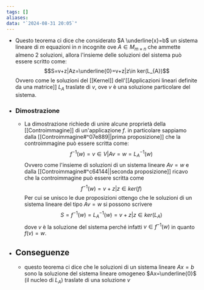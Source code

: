 ```yaml
---
tags: []
aliases: 
data: "`2024-08-31 20:05`"
---
```

- Questo teorema ci dice che considerato $A \underline{x}=b$ un sistema lineare di $m$ equazioni in $n$ incognite ove $A \in M_{m\times n}$ che ammette almeno 2 soluzioni, allora l'insieme delle soluzioni del sistema può essere scritto come:$$S=v+z|Az=\underline{0}=v+z|z\in ker(L_{A})$$Ovvero come le soluzioni del [[Kernel]] dell'[[Applicazioni lineari definite da una matrice]] $L_{A}$ traslate di $v$, ove $v$ è una soluzione particolare del sistema.
- ### Dimostrazione 
	- La dimostrazione richiede di unire alcune proprietà della [[Controimmagine]] di un'applicazione $f$. in particolare sappiamo dalla [[Controimmagine#^07e889||prima proposizione]] che la controimmagine può essere scritta come:$$f^{-1}(w)=v \in V|A v=w=L_{A}^{-1}(w)$$Ovvero come l'insieme di soluzioni di un sistema lineare $Av=w$
	  e dalla [[Controimmagine#^c64144||seconda proposizione]] ricavo che la controimmagine può essere scritta come $$f^{-1}(w)=v+z|z\in ker(f)$$Per cui se unisco le due proposizioni ottengo che le soluzioni di un sistema lineare del tipo $Av=w$ si possono scrivere $$S=f^{-1}(w)=L_{A}^{-1}(w)= v+z|z\in ker(L_{A})$$dove $v$ è la soluzione del sistema perché infatti $v \in f^{-1}(w)$ in quanto $f(v)=w$.
- ## Conseguenze 
	- questo teorema ci dice che le soluzioni di un sistema lineare $Ax=b$ sono la soluzione del sistema lineare omogeneo $Ax=\underline{0}$ (il nucleo di $L_{A}$) traslate di una soluzione $v$
	 
	 